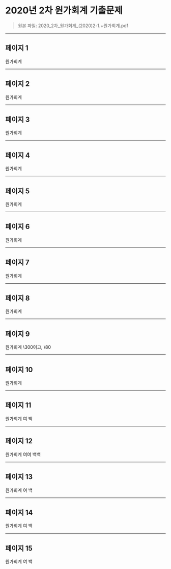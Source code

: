 # 2020년 2차 원가회계 기출문제

> 원본 파일: 2020_2차_원가회계_(2020)2-1.+원가회계.pdf


---

## 페이지 1

원가회계

---

## 페이지 2

원가회계

---

## 페이지 3

원가회계

---

## 페이지 4

원가회계

---

## 페이지 5

원가회계

---

## 페이지 6

원가회계

---

## 페이지 7

원가회계

---

## 페이지 8

원가회계

---

## 페이지 9

원가회계
\300이고,
\80

---

## 페이지 10

원가회계

---

## 페이지 11

원가회계
여 백

---

## 페이지 12

원가회계
여여 백백

---

## 페이지 13

원가회계
여 백

---

## 페이지 14

원가회계
여 백

---

## 페이지 15

원가회계
여 백
